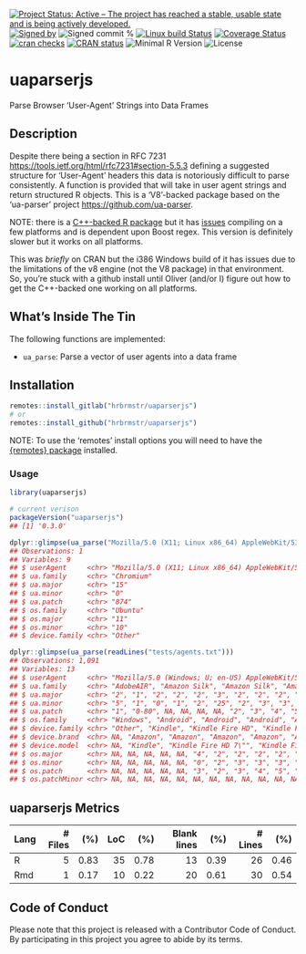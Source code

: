 
[![Project Status: Active – The project has reached a stable, usable
state and is being actively
developed.](https://www.repostatus.org/badges/latest/active.svg)](https://www.repostatus.org/#active)
[![Signed
by](https://img.shields.io/badge/Keybase-Verified-brightgreen.svg)](https://keybase.io/hrbrmstr)
![Signed commit
%](https://img.shields.io/badge/Signed_Commits-14%25-lightgrey.svg)
[![Linux build
Status](https://travis-ci.org/hrbrmstr/uaparserjs.svg?branch=master)](https://travis-ci.org/hrbrmstr/uaparserjs)
[![Coverage
Status](https://codecov.io/gh/hrbrmstr/uaparserjs/branch/master/graph/badge.svg)](https://codecov.io/gh/hrbrmstr/uaparserjs)
[![cran
checks](https://cranchecks.info/badges/worst/uaparserjs)](https://cranchecks.info/pkgs/uaparserjs)
[![CRAN
status](https://www.r-pkg.org/badges/version/uaparserjs)](https://www.r-pkg.org/pkg/uaparserjs)
![Minimal R
Version](https://img.shields.io/badge/R%3E%3D-3.0.0-blue.svg)
![License](https://img.shields.io/badge/License-Apache-blue.svg)

# uaparserjs

Parse Browser ‘User-Agent’ Strings into Data Frames

## Description

Despite there being a section in RFC 7231
<https://tools.ietf.org/html/rfc7231#section-5.5.3> defining a suggested
structure for ‘User-Agent’ headers this data is notoriously difficult to
parse consistently. A function is provided that will take in user agent
strings and return structured R objects. This is a ‘V8’-backed package
based on the ‘ua-parser’ project <https://github.com/ua-parser>.

NOTE: there is a [C++-backed R
package](https://github.com/ua-parser/uap-r) but it has
[issues](https://github.com/ua-parser/uap-r/issues) compiling on a few
platforms and is dependent upon Boost regex. This version is definitely
slower but it works on all platforms.

This was *briefly* on CRAN but the i386 Windows build of it has issues
due to the limitations of the v8 engine (not the V8 package) in that
environment. So, you’re stuck with a github install until Oliver (and/or
I) figure out how to get the C++-backed one working on all platforms.

## What’s Inside The Tin

The following functions are implemented:

  - `ua_parse`: Parse a vector of user agents into a data frame

## Installation

``` r
remotes::install_gitlab("hrbrmstr/uaparserjs")
# or
remotes::install_github("hrbrmstr/uaparserjs")
```

NOTE: To use the ‘remotes’ install options you will need to have the
[{remotes} package](https://github.com/r-lib/remotes) installed.

### Usage

``` r
library(uaparserjs)

# current verison
packageVersion("uaparserjs")
## [1] '0.3.0'

dplyr::glimpse(ua_parse("Mozilla/5.0 (X11; Linux x86_64) AppleWebKit/535.2 (KHTML, like Gecko) Ubuntu/11.10 Chromium/15.0.874.106 Chrome/15.0.874.106 Safari/535.2"))
## Observations: 1
## Variables: 9
## $ userAgent     <chr> "Mozilla/5.0 (X11; Linux x86_64) AppleWebKit/535.2 (KHTML, like Gecko) Ubuntu/11.10 Chromium/15…
## $ ua.family     <chr> "Chromium"
## $ ua.major      <chr> "15"
## $ ua.minor      <chr> "0"
## $ ua.patch      <chr> "874"
## $ os.family     <chr> "Ubuntu"
## $ os.major      <chr> "11"
## $ os.minor      <chr> "10"
## $ device.family <chr> "Other"

dplyr::glimpse(ua_parse(readLines("tests/agents.txt")))
## Observations: 1,091
## Variables: 13
## $ userAgent     <chr> "Mozilla/5.0 (Windows; U; en-US) AppleWebKit/531.9 (KHTML, like Gecko) AdobeAIR/2.5.1", "Mozill…
## $ ua.family     <chr> "AdobeAIR", "Amazon Silk", "Amazon Silk", "Amazon Silk", "Amazon Silk", "Amazon Silk", "Android…
## $ ua.major      <chr> "2", "1", "2", "2", "2", "3", "2", "2", "2", "2", "3", "4", "4", "4", "4", "1", "1", "6", "7", …
## $ ua.minor      <chr> "5", "1", "0", "1", "2", "25", "2", "3", "3", "3", "0", "0", "0", "0", "0", NA, NA, "13", "6", …
## $ ua.patch      <chr> "1", "0-80", NA, NA, NA, NA, "2", "3", "4", "5", "1", "3", "3", "3", "4", NA, NA, "13719", "214…
## $ os.family     <chr> "Windows", "Android", "Android", "Android", "Android", "Android", "Android", "Android", "Androi…
## $ device.family <chr> "Other", "Kindle", "Kindle Fire HD", "Kindle Fire", "Kindle Fire HD", "Kindle Fire HD", "HTC De…
## $ device.brand  <chr> NA, "Amazon", "Amazon", "Amazon", "Amazon", "Amazon", "HTC", "HTC", "Amazon", "Tecno", "Samsung…
## $ device.model  <chr> NA, "Kindle", "Kindle Fire HD 7\"", "Kindle Fire", "Kindle Fire HD 7\"", "Kindle Fire HD 7\"", …
## $ os.major      <chr> NA, NA, NA, NA, NA, "4", "2", "2", "2", "2", "3", "4", "4", "4", "4", "7", "7", "XP", "8", "4",…
## $ os.minor      <chr> NA, NA, NA, NA, NA, "0", "2", "3", "3", "3", "0", "0", "0", "0", "0", NA, NA, NA, NA, "1", "0",…
## $ os.patch      <chr> NA, NA, NA, NA, NA, "3", "2", "3", "4", "5", "1", "3", "3", "3", "4", NA, NA, NA, NA, "1", "6",…
## $ os.patchMinor <chr> NA, NA, NA, NA, NA, NA, NA, NA, NA, NA, NA, NA, NA, NA, NA, NA, NA, NA, NA, NA, NA, NA, NA, NA,…
```

## uaparserjs Metrics

| Lang | \# Files |  (%) | LoC |  (%) | Blank lines |  (%) | \# Lines |  (%) |
| :--- | -------: | ---: | --: | ---: | ----------: | ---: | -------: | ---: |
| R    |        5 | 0.83 |  35 | 0.78 |          13 | 0.39 |       26 | 0.46 |
| Rmd  |        1 | 0.17 |  10 | 0.22 |          20 | 0.61 |       30 | 0.54 |

## Code of Conduct

Please note that this project is released with a Contributor Code of
Conduct. By participating in this project you agree to abide by its
terms.
